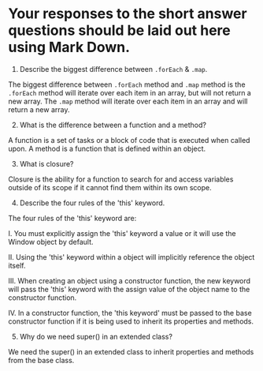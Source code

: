 # Your responses to the short answer questions should be laid out here using Mark Down.

1. Describe the biggest difference between `.forEach` & `.map`.

The biggest difference between `.forEach` method and `.map` method is the `.forEach` method will iterate over each item in an array, but will not return a new array. The `.map` method will iterate over each item in an array and will return a new array.

2. What is the difference between a function and a method?

A function is a set of tasks or a block of code that is executed when called upon. A method is a function that is defined within an object.

3. What is closure?

Closure is the ability for a function to search for and access variables outside of its scope if it cannot find them within its own scope.

4. Describe the four rules of the 'this' keyword.

The four rules of the 'this' keyword are:

  I. You must explicitly assign the 'this' keyword a value or it will use the Window object by default.

  II. Using the 'this' keyword within a object will implicitly reference the object itself.

  III. When creating an object using a constructor function, the new keyword will pass the 'this' keyword with the assign value of the object name to the constructor function.

  IV. In a constructor function, the 'this keyword' must be passed to the base constructor function if it is being used to inherit its properties and methods.

5. Why do we need super() in an extended class?

We need the super() in an extended class to inherit properties and methods from the base class. 
